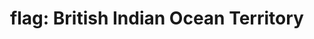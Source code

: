 ---
layout: flags
title: "flag: British Indian Ocean Territory"
emoji: flag_british_indian_ocean_territory
permalink: 🇮🇴.html
---